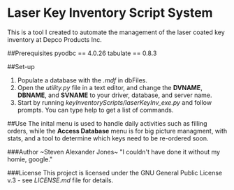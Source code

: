 # Laser Key Inventory Script System
This is a tool I created to automate the management of the laser coated key inventory at Depco Products Inc.

##Prerequisites
pyodbc == 4.0.26
tabulate == 0.8.3

##Set-up
1. Populate a database with the *.mdf* in dbFiles.
2. Open the *utility.py* file in a text editor, and change the **DVNAME**, **DBNAME**, and **SVNAME** to your driver, database, and server name.
3. Start by running *keyInventoryScripts/laserKeyInv_exe.py* and follow prompts.  You can type help to get a list of commands.

##Use
The inital menu is used to handle daily activities such as filling orders, while the **Access Database** menu is for big picture managment,
with stats, and a tool to determine which keys need to be re-ordered soon.

###Author
~Steven Alexander Jones~
"I couldn't have done it without my homie, google."

###License
This project is licensed under the GNU General Public License v.3 - see *LICENSE.md* file for details.